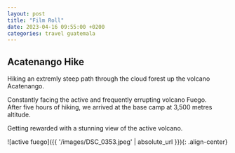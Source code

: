 ```yaml
---
layout: post
title: "Film Roll"
date: 2023-04-16 09:55:00 +0200
categories: travel guatemala
---
```

## Acatenango Hike

Hiking an extremly steep path through the cloud forest up the volcano Acatenango.  

Constantly facing the active and frequently errupting volcano Fuego.  
After five hours of hiking, we arrived at the base camp at 3,500 metres altitude.

Getting rewarded with a stunning view of the active volcano.

![active fuego]({{ '/images/DSC_0353.jpeg' | absolute_url }}){: .align-center}
